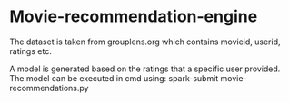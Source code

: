 # Movie-recommendation-engine
The dataset is taken from grouplens.org which contains movieid, userid, ratings etc.

A model is generated based on the ratings that a specific user provided.
The model can be executed in cmd using:
spark-submit movie-recommendations.py <any user id>
